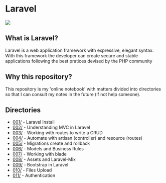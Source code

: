 # Laravel

![](https://camo.githubusercontent.com/c4b3056564d4d97f40afa08cffefa26c2a695316/68747470733a2f2f7265732e636c6f7564696e6172792e636f6d2f6474666276766b79702f696d6167652f75706c6f61642f76313536363333313337372f6c61726176656c2d6c6f676f6c6f636b75702d636d796b2d7265642e737667)

## What is Laravel?
Laravel is a web application framework with expressive, elegant syntax. With this framework the developer can create secure and stable applications following the best pratices devised by the PHP community

## Why this repository?
This repository is my 'online notebook' with matters divided into directories so that I can consult my notes in the future (if not help someone).

## Directories

* [001/](https://github.com/g4br-4d3v/laravel-study/tree/master/001) - Laravel Install
* [002/](https://github.com/g4br-4d3v/laravel-study/tree/master/002) - Understanding MVC in Laravel
* [003/](https://github.com/g4br-4d3v/laravel-study/tree/master/003) - Working with routes to write a CRUD
* [004/](https://github.com/g4br-4d3v/laravel-study/tree/master/004) - Automate with artisan (controller) and resource (routes)
* [005/](https://github.com/g4br-4d3v/laravel-study/tree/master/005) - Migrations create and rollback
* [006/](https://github.com/g4br-4d3v/laravel-study/tree/master/006) - Models and Business Rules
* [007/](https://github.com/g4br-4d3v/laravel-study/tree/master/007) - Working with blade
* [008/](https://github.com/g4br-4d3v/laravel-study/tree/master/008) - Assets and Laravel-Mix
* [009/](https://github.com/g4br-4d3v/laravel-study/tree/master/009) - Bootstrap in Laravel
* [010/](https://github.com/g4br-4d3v/laravel-study/tree/master/010) - Files Upload
* [011/](https://github.com/g4br-4d3v/laravel-study/tree/master/011) - Authentication
